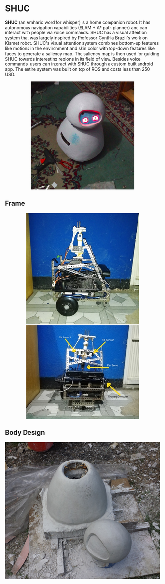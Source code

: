 # SHUC

**SHUC** (an Amharic word for whisper) is a home companion robot. It has autonomous navigation capabilities (SLAM + A* path planner) and can interact with people via voice commands. SHUC has a visual attention system that was largely inspired by Professor Cynthia Brazil's work on Kismet robot. SHUC's visual attention system combines bottom-up features like motions in the environment and skin color with top-down features like faces to generate a saliency map. The saliency map is then used for guiding SHUC towards interesting regions in its field of view. Besides voice commands, users can interact with SHUC through a custom built android app. The entire system was built on top of ROS and costs less than 250 USD.

<p align="center">
  <img src="https://github.com/danenigma/SHUC/blob/master/shuc-final.png">
</p>

## Frame

<p align="center">
  <img src="https://github.com/danenigma/SHUC/blob/master/shuc_frame.jpg">
  <img width="369" height="305" src="https://github.com/danenigma/SHUC/blob/master/shuc-labeled.jpg">
</p>

## Body Design

<p align="center">
  <img src="https://github.com/danenigma/SHUC/blob/master/shuc_body_design.jpg">
</p>
